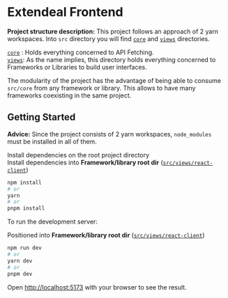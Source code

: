 # Extendeal Frontend

**Project structure description:** This project follows an approach of 2 yarn workspaces. Into  ```src``` directory you will find  [```core```](https://github.com/AlanWendorff/extendeal-challenge/tree/develop/src/core) and [```views```](https://github.com/AlanWendorff/extendeal-challenge/tree/develop/src/views) directories.

[```core```](https://github.com/AlanWendorff/extendeal-challenge/tree/develop/src/core) : Holds everything concerned to API Fetching.
<br/>
[```views```](https://github.com/AlanWendorff/extendeal-challenge/tree/develop/src/views): As the name implies, this directory holds everything concerned to Frameworks or Libraries to build user interfaces.

The modularity of the project has the advantage of being able to consume ```src/core``` from any framework or library. This allows to have many frameworks coexisting in the same project.

## Getting Started

**Advice:** Since the project consists of 2 yarn workspaces, ```node_modules``` must be installed in all of them.

Install dependencies on the root project directory <br/>
Install dependencies into **Framework/library root dir**  ([```src/views/react-client```](https://github.com/AlanWendorff/extendeal-challenge/tree/develop/src/views/react-client))

```bash
npm install
# or
yarn
# or
pnpm install
```
To run the development server:

Positioned into **Framework/library root dir** ([```src/views/react-client```](https://github.com/AlanWendorff/extendeal-challenge/tree/develop/src/views/react-client))

```bash
npm run dev
# or
yarn dev
# or
pnpm dev
```

Open [http://localhost:5173](http://localhost:5173) with your browser to see the result.
